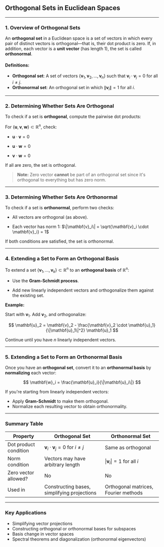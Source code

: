 ## **Orthogonal Sets in Euclidean Spaces**

---

### **1. Overview of Orthogonal Sets**

An **orthogonal set** in a Euclidean space is a set of vectors in which every pair of distinct vectors is 
orthogonal—that is, their dot product is zero. If, in addition, each vector is a **unit vector** (has length 1), 
the set is called **orthonormal**.

#### Definitions:

* **Orthogonal set**: A set of vectors $`\{ \mathbf{v}_1, \mathbf{v}_2, ..., \mathbf{v}_n \}`$ such that $`\mathbf{v}_i \cdot \mathbf{v}_j = 0`$ for all $`i \ne j`$.
* **Orthonormal set**: An orthogonal set in which $`\|\mathbf{v}_i\| = 1`$ for all $i$.

---

### **2. Determining Whether Sets Are Orthogonal**

To check if a set is **orthogonal**, compute the pairwise dot products:

For $`\{\mathbf{u}, \mathbf{v}, \mathbf{w}\} \subset \mathbb{R}^n`$, check:

* $`\mathbf{u} \cdot \mathbf{v} = 0`$


* $`\mathbf{u} \cdot \mathbf{w} = 0`$


* $`\mathbf{v} \cdot \mathbf{w} = 0`$

If all are zero, the set is orthogonal.

> **Note:** Zero vector **cannot** be part of an orthogonal set since it's orthogonal to everything but has zero norm.

---

### **3. Determining Whether Sets Are Orthonormal**

To check if a set is **orthonormal**, perform two checks:

* All vectors are orthogonal (as above).


* Each vector has norm 1: $`\|\mathbf{v}_i\| = \sqrt{\mathbf{v}_i \cdot \mathbf{v}_i} = 1`$


If both conditions are satisfied, the set is orthonormal.

---

### **4. Extending a Set to Form an Orthogonal Basis**

To extend a set $`\{\mathbf{v}_1, ..., \mathbf{v}_k\} \subset \mathbb{R}^n`$ to an **orthogonal basis** of $`\mathbb{R}^n`$:

* Use the **Gram-Schmidt process**.


* Add new linearly independent vectors and orthogonalize them against the existing set.


**Example:**

Start with $`\mathbf{v}_1`$. Add $`\mathbf{v}_2`$, and orthogonalize:

$$
\mathbf{u}_2 = \mathbf{v}_2 - \frac{\mathbf{v}_2 \cdot \mathbf{u}_1}{\|\mathbf{u}_1\|^2} \mathbf{u}_1
$$

Continue until you have $n$ linearly independent vectors.

---

### **5. Extending a Set to Form an Orthonormal Basis**

Once you have an **orthogonal set**, convert it to an **orthonormal basis** by **normalizing** each vector:

$$
\mathbf{w}_i = \frac{\mathbf{u}_i}{\|\mathbf{u}_i\|}
$$

If you're starting from linearly independent vectors:

* Apply **Gram-Schmidt** to make them orthogonal.
* Normalize each resulting vector to obtain orthonormality.

---

### **Summary Table**

| Property              | Orthogonal Set                                      | Orthonormal Set                      |
| --------------------- | --------------------------------------------------- | ------------------------------------ |
| Dot product condition | $`\mathbf{v}_i \cdot \mathbf{v}_j = 0`$ for $`i \ne j`$ | Same as orthogonal                   |
| Norm condition        | Vectors may have arbitrary length                   | $`\|\mathbf{v}_i\| = 1`$ for all $i$   |
| Zero vector allowed?  | No                                                  | No                                   |
| Used in               | Constructing bases, simplifying projections         | Orthogonal matrices, Fourier methods |

---

### **Key Applications**

* Simplifying vector projections
* Constructing orthogonal or orthonormal bases for subspaces
* Basis change in vector spaces
* Spectral theorems and diagonalization (orthonormal eigenvectors)
